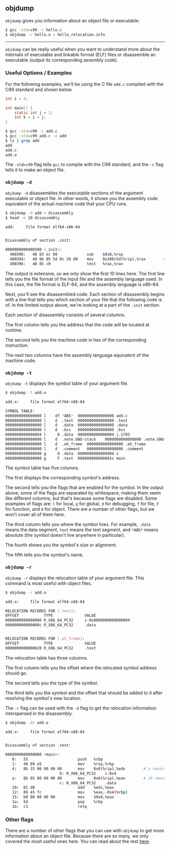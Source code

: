 objdump
-------
<!-- one line explanation would go here -->
`objdump` gives you information about an object file or executable.

<!-- minimal example -->
~~~ bash
$ gcc -std=c99 -c hello.c
$ objdump -r hello.o > hello_relocation.info
~~~

---

`objdump` can be really useful when you want to understand more about the internals of executable and linkable format (ELF) files or disassemble an executable (output its corresponding assembly code).

### Useful Options / Examples

For the following examples, we'll be using the C file `add.c` compiled with the C99 standard and shown below.

~~~ C
int i = 5;

int main() {
    static int j = 2;
    int k = i + j;
}
~~~

~~~ bash
$ gcc -std=c99 -c add.c
$ gcc -std=c99 add.c -o add
$ ls | grep add
add
add.c
add.o
~~~

The `-std=c99` flag tells `gcc` to compile with the C99 standard, and the `-c` flag tells it to make an object file.

### `objdump -d`

`objdump -d` disassembles the executable sections of the argument executable or object file. In other words, it shows you the assembly code equivalent of the actual machine code that your CPU runs.

~~~ bash
$ objdump -d add > disassembly
$ head -n 10 disassembly

add:     file format elf64-x86-64


Disassembly of section .init:

0000000000400390 <_init>:
  400390:   48 83 ec 08             sub    $0x8,%rsp
  400394:   48 8b 05 5d 0c 20 00    mov    0x200c5d(%rip),%rax        # 600ff8 <_DYNAMIC+0x1d0>
  40039b:   48 85 c0                test   %rax,%rax
~~~

The output is extensive, so we only show the first 10 lines here. The first line tells you the file format of the input file and the assembly language used. In this case, the file format is ELF-64, and the assembly language is x86-64.

Next, you'll see the disassembled code. Each section of disassembly begins with a line that tells you which section of your file that the following code is of. In the limited output above, we're looking at a part of the `.init` section.

Each section of disassembly consists of several columns. 

The first column tells you the address that the code will be located at runtime. 

The second tells you the machine code in hex of the corresponding instruction. 

The next two columns have the assembly language equivalent of the machine code.


### `objdump -t`

`objdump -t` displays the symbol table of your argument file.

~~~ bash
$ objdump -t add.o

add.o:     file format elf64-x86-64

SYMBOL TABLE:
0000000000000000 l    df *ABS*  0000000000000000 add.c
0000000000000000 l    d  .text  0000000000000000 .text
0000000000000000 l    d  .data  0000000000000000 .data
0000000000000000 l    d  .bss   0000000000000000 .bss
0000000000000004 l     O .data  0000000000000004 j.1703
0000000000000000 l    d  .note.GNU-stack    0000000000000000 .note.GNU-stack
0000000000000000 l    d  .eh_frame  0000000000000000 .eh_frame
0000000000000000 l    d  .comment   0000000000000000 .comment
0000000000000000 g     O .data  0000000000000004 i
0000000000000000 g     F .text  000000000000001c main
~~~

The symbol table has five columns. 

The first displays the corresponding symbol's address.

The second tells you the flags that are enabled for the symbol. In the output above, some of the flags are separated by whitespace, making them seem like different columns, but that's because some flags are disabled. Some examples of flags are: `l` for local, `g` for global, `d` for debugging, `f` for file, `F` for function, and `O` for object. There are a number of other flags, but we won't cover all of them here.

The third column tells you where the symbol lives. For example, `.data` means the data segment, `text` means the text segment, and `*ABS*` means absolute (the symbol doesn't live anywhere in particular).

The fourth shows you the symbol's size or alignment.

The fifth tells you the symbol's name.


### `objdump -r`

`objdump -r` displays the relocation table of your argument file. This command is most useful with object files.

~~~ bash
$ objdump -r add.o

add.o:     file format elf64-x86-64

RELOCATION RECORDS FOR [.text]:
OFFSET           TYPE              VALUE 
0000000000000006 R_X86_64_PC32     i-0x0000000000000004
000000000000000c R_X86_64_PC32     .data


RELOCATION RECORDS FOR [.eh_frame]:
OFFSET           TYPE              VALUE 
0000000000000020 R_X86_64_PC32     .text
~~~

The relocation table has three columns.

The first column tells you the offset where the relocated symbol address should go.

The second tells you the type of the symbol.

The third tells you the symbol and the offset that should be added to it after resolving the symbol's new location.

The `-r` flag can be used with the `-d` flag to get the relocation information interspersed in the disassembly.

~~~ bash
$ objdump -dr add.o

add.o:     file format elf64-x86-64


Disassembly of section .text:

0000000000000000 <main>:
   0:   55                      push   %rbp
   1:   48 89 e5                mov    %rsp,%rbp
   4:   8b 15 00 00 00 00       mov    0x0(%rip),%edx        # a <main+0xa>
                        6: R_X86_64_PC32    i-0x4
   a:   8b 05 00 00 00 00       mov    0x0(%rip),%eax        # 10 <main+0x10>
                        c: R_X86_64_PC32    .data
   10:  01 d0                   add    %edx,%eax
   12:  89 45 fc                mov    %eax,-0x4(%rbp)
   15:  b8 00 00 00 00          mov    $0x0,%eax
   1a:  5d                      pop    %rbp
   1b:  c3                      retq 
~~~


### Other flags

There are a number of other flags that you can use with `objdump` to get more information about an object file. Because there are so many, we only covered the most useful ones here. You can read about the rest [here](https://linux.die.net/man/1/objdump).
